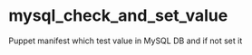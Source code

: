 mysql_check_and_set_value
=========================

Puppet manifest which test value in MySQL DB and if not set it
